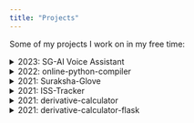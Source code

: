 ```yaml
---
title: "Projects"
---
```


Some of my projects I work on in my free time:

<details>
<summary>2023: SG-AI Voice Assistant </summary>
Python-based voice assistant developed using OpenAI's GPT-3.5 language model. <a href="https://github.com/ishaanbhimwal/SG-AI">https://github.com/ishaanbhimwal/SG-AI</a>
</details>

<details>
<summary>2022: online-python-compiler </summary>
Online Python Compiler made using JavaScript. <a href="https://github.com/ishaanbhimwal/online-python-compiler">https://github.com/ishaanbhimwal/online-python-compiler</a>
</details>

<details>
<summary>2021: Suraksha-Glove</summary>
Women Safety Device using Arduino and GSM Module. <a href="https://github.com/ishaanbhimwal/Suraksha-Glove">https://github.com/ishaanbhimwal/Suraksha-Glove</a>
</details>

<details>
<summary>2021: ISS-Tracker</summary>
ISS-Tracker made using JavaScript. <a href="https://github.com/ishaanbhimwal/ISS-Tracker">https://github.com/ishaanbhimwal/ISS-Tracker</a>
</details>

<details>
<summary>2021: derivative-calculator</summary>
Derivative Calculator made using JavaScript. <a href="https://github.com/ishaanbhimwal/derivative-calculator">https://github.com/ishaanbhimwal/derivative-calculator</a>
</details>

<details>
<summary>2021: derivative-calculator-flask</summary>
Derivative Calculator made using Python. <a href="https://github.com/ishaanbhimwal/derivative-calculator-flask.herokuapp.com">https://github.com/ishaanbhimwal/derivative-calculator-flask.herokuapp.com</a>
</details>
